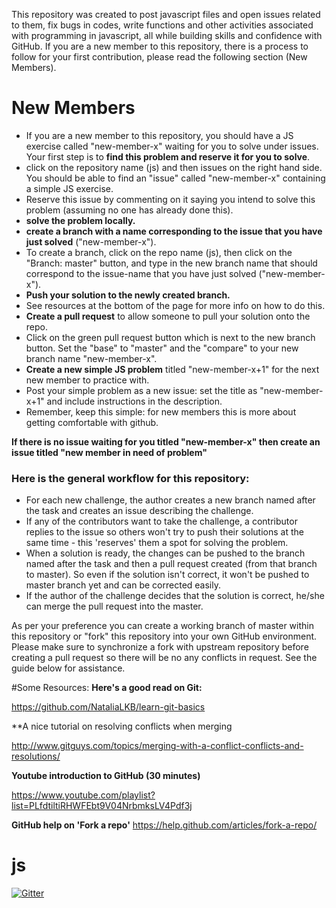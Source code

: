This repository was created to post javascript files and open issues related to them, fix bugs in codes, write functions and other activities associated with programming in javascript, all while building skills and confidence with GitHub.  If you are a new member to this repository, there is a process to follow for your first contribution, please read the following section (New Members). 


# New Members
* If you are a new member to this repository, you should have a JS exercise called "new-member-x" waiting for you to solve under issues. Your first step is to **find this problem and reserve it for you to solve**.
 * click on the repository name (js) and then issues on the right hand side. You should be able to find an "issue" called "new-member-x" containing a simple JS exercise.
 * Reserve this issue by commenting on it saying you intend to solve this problem (assuming no one has already done this).
* **solve the problem locally.**
* **create a branch with a name corresponding to the issue that you have just solved** ("new-member-x"). 
 * To create a branch, click on the repo name (js), then click on the "Branch: master" button, and type in the new branch name that should correspond to the issue-name that you have just solved ("new-member-x").
* **Push your solution to the newly created branch.**
 * See resources at the bottom of the page for more info on how to do this.
* **Create a pull request** to allow someone to pull your solution onto the repo.
 * Click on the green pull request button which is next to the new branch button. Set the "base" to "master" and the "compare" to your new branch name "new-member-x". 
* **Create a new simple JS problem** titled "new-member-x+1" for the next new member to practice with.
 * Post your simple problem as a new issue:  set the title as "new-member-x+1" and include instructions in the description.
 * Remember, keep this simple: for new members this is more about getting comfortable with github.
 
**If there is no issue waiting for you titled "new-member-x" then create an issue titled "new member in need of problem"**


### Here is the general workflow for this repository:

 - For each new challenge, the author creates a new branch named after the task and creates an issue describing the challenge.
 - If any of the contributors want to take the challenge, a contributor replies to the issue so others won't try to push their solutions at the same time - this 'reserves' them a spot for solving the problem.
 - When a solution is ready, the changes can be pushed to the branch named after the task and then a pull request created (from that branch to master). So even if the solution isn't correct, it won't be pushed to master branch yet and can be corrected easily.
 - If the author of the challenge decides that the solution is correct, he/she can merge the pull request into the master.
 
As per your preference you can create a working branch of master within this repository or "fork" this repository into your own GitHub environment. Please make sure to synchronize a fork with upstream repository before creating a pull request so there will be no any conflicts in request. See the guide below for assistance.

#Some Resources:
**Here's a good read on Git:**

https://github.com/NataliaLKB/learn-git-basics

**A nice tutorial on resolving conflicts when merging

http://www.gitguys.com/topics/merging-with-a-conflict-conflicts-and-resolutions/ 

**Youtube introduction to GitHub (30 minutes)**

https://www.youtube.com/playlist?list=PLfdtiltiRHWFEbt9V04NrbmksLV4Pdf3j

**GitHub help on 'Fork a repo'**
https://help.github.com/articles/fork-a-repo/

# js

[![Gitter](https://badges.gitter.im/Join%20Chat.svg)](https://gitter.im/codingforeveryone/js?utm_source=badge&utm_medium=badge&utm_campaign=pr-badge&utm_content=badge)
